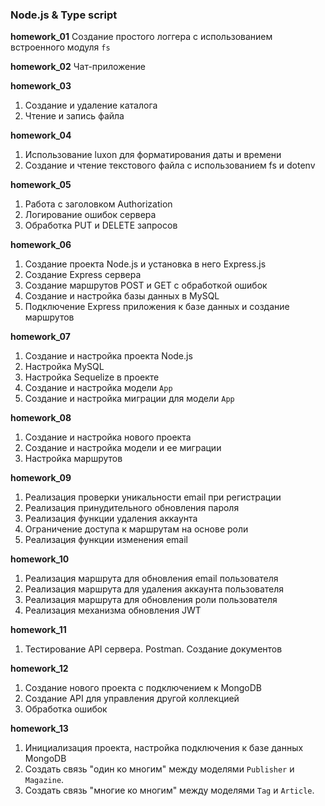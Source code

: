 ### Node.js & Type script

**homework_01**
Создание простого логгера с использованием встроенного модуля `fs`

**homework_02**
Чат-приложение

**homework_03**

1. Создание и удаление каталога
2. Чтение и запись файла

**homework_04**

1. Использование luxon для форматирования даты и времени
2. Создание и чтение текстового файла с использованием fs и dotenv

**homework_05**

1. Работа с заголовком Authorization
2. Логирование ошибок сервера
3. Обработка PUT и DELETE запросов

**homework_06**

1. Создание проекта Node.js и установка в него Express.js
2. Создание Express сервера
3. Создание маршрутов POST и GET с обработкой ошибок
4. Создание и настройка базы данных в MySQL
5. Подключение Express приложения к базе данных и создание маршрутов

**homework_07**

1. Создание и настройка проекта Node.js
2. Настройка MySQL
3. Настройка Sequelize в проекте
4. Создание и настройка модели `App`
5. Создание и настройка миграции для модели `App`

**homework_08**

1. Создание и настройка нового проекта
2. Создание и настройка модели и ее миграции
3. Настройка маршрутов

**homework_09**

1. Реализация проверки уникальности email при регистрации
2. Реализация принудительного обновления пароля
3. Реализация функции удаления аккаунта
4. Ограничение доступа к маршрутам на основе роли
5. Реализация функции изменения email

**homework_10**

1. Реализация маршрута для обновления email пользователя
2. Реализация маршрута для удаления аккаунта пользователя
3. Реализация маршрута для обновления роли пользователя
4. Реализация механизма обновления JWT

**homework_11**

1. Тестирование API сервера. Postman. Создание документов

**homework_12**

1. Создание нового проекта с подключением к MongoDB
2. Создание API для управления другой коллекцией
3. Обработка ошибок

**homework_13**

1. Инициализация проекта, настройка подключения к базе данных MongoDB
2. Создать связь "один ко многим" между моделями `Publisher` и `Magazine`.
3. Создать связь "многие ко многим" между моделями `Tag` и `Article`.
